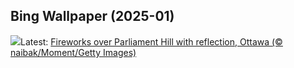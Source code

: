 ## Bing Wallpaper (2025-01)
![](https://www.bing.com/th?id=OHR.CANYE24_EN-CA5635305751_UHD.jpg&w=1000)Latest: [Fireworks over Parliament Hill with reflection, Ottawa (© naibak/Moment/Getty Images)](https://www.bing.com/th?id=OHR.CANYE24_EN-CA5635305751_UHD.jpg)